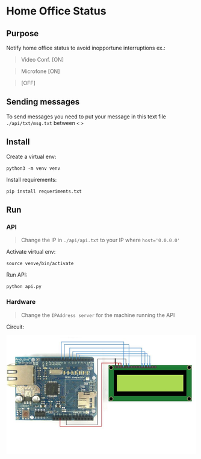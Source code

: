 # **Home Office Status**

## **Purpose**

Notify home office status to avoid inopportune interruptions ex.: 

> Video Conf. [ON]

> Microfone [ON]

> [OFF]


## **Sending messages**

To send messages you need to put your message in this text file `./api/txt/msg.txt` between `<` `>`

## **Install**

Create a virtual env:

    python3 -m venv venv

Install requirements:

    pip install requeriments.txt

## Run

### API

> Change the IP in `./api/api.txt` to your IP where `host='0.0.0.0'`

Activate virtual env:

    source venve/bin/activate

Run API:

    python api.py

### Hardware

> Change the `IPAddress server` for the machine running the API

Circuit:

![Circuit](circuit.jpg)


